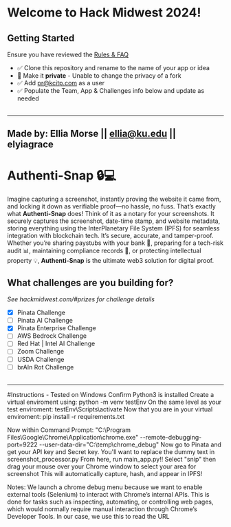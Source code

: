# Welcome to Hack Midwest 2024!
## Getting Started
Ensure you have reviewed the [Rules & FAQ](https://hackmidwest.com/#faq)
- ✅  Clone this repository and rename to the name of your app or idea
- 🚫   Make it **private** - Unable to change the privacy of a fork
- ✅  Add pr@kcitp.com as a user
- ✅ Populate the Team, App & Challenges info below and update as needed
<br /><br />
---
**Made by**: Ellia Morse || ellia@ku.edu || elyiagrace  
---

# Authenti-Snap 🔒💻  
Imagine capturing a screenshot, instantly proving the website it came from, and locking it down as verifiable proof—no hassle, no fuss. That’s exactly what **Authenti-Snap** does! Think of it as a notary for your screenshots. It securely captures the screenshot, date-time stamp, and website metadata, storing everything using the InterPlanetary File System (IPFS) for seamless integration with blockchain tech. It’s secure, accurate, and tamper-proof. Whether you’re sharing paystubs with your bank 🏦, preparing for a tech-risk audit 📊, maintaining compliance records 📑, or protecting intellectual property 💡, **Authenti-Snap** is the ultimate web3 solution for digital proof.

## What challenges are you building for?
*See hackmidwest.com/#prizes for challenge details*
- [X]  Pinata Challenge
- [ ]  Pinata AI Challenge
- [X]  Pinata Enterprise Challenge
- [ ]  AWS Bedrock Challenge
- [ ]  Red Hat | Intel AI Challenge
- [ ]  Zoom Challenge
- [ ]  USDA Challenge
- [ ]  brAIn Rot Challenge
<br /><br />

---
#Instructions - Tested on Windows
Confirm Python3 is installed
Create a virtual enviroment using: python -m venv testEnv
On the same level as your test enviroment: testEnv\Scripts\activate
Now that you are in your virtual enviroment: pip install -r requirements.txt

Now within Command Prompt: "C:\Program Files\Google\Chrome\Application\chrome.exe" --remote-debugging-port=9222 --user-data-dir="C:\temp\chrome_debug"
Now go to Pinata and get your API key and Secret key. You'll want to replace the dummy text in screenshot_processor.py
From here, run main_app.py!!
Select "snip" then drag your mouse over your Chrome window to select your area for screenshot
This will automatically capture, hash, and appear in IPFS!


Notes: 
We launch a chrome debug menu because we want to enable external tools (Selenium) to interact with Chrome’s internal APIs. This is done for tasks such as inspecting, automating, or controlling web pages, which would normally require manual interaction through Chrome’s Developer Tools. In our case, we use this to read the URL


